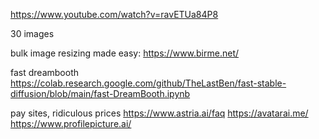 https://www.youtube.com/watch?v=ravETUa84P8

30 images

bulk image resizing made easy:
https://www.birme.net/


fast dreambooth
https://colab.research.google.com/github/TheLastBen/fast-stable-diffusion/blob/main/fast-DreamBooth.ipynb

pay sites, ridiculous prices
https://www.astria.ai/faq
https://avatarai.me/
https://www.profilepicture.ai/